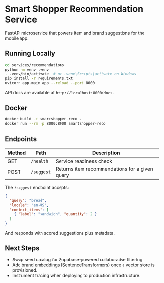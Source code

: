 # Smart Shopper Recommendation Service

FastAPI microservice that powers item and brand suggestions for the mobile app.

## Running Locally

```bash
cd services/recommendations
python -m venv .venv
. .venv/bin/activate  # or .venv\Scripts\activate on Windows
pip install -r requirements.txt
uvicorn app.main:app --reload --port 8000
```

API docs are available at `http://localhost:8000/docs`.

## Docker

```bash
docker build -t smartshopper-reco .
docker run --rm -p 8000:8000 smartshopper-reco
```

## Endpoints

| Method | Path      | Description                                  |
| ------ | --------- | -------------------------------------------- |
| GET    | `/health` | Service readiness check                      |
| POST   | `/suggest`| Returns item recommendations for a given query |

The `/suggest` endpoint accepts:

```json
{
  "query": "bread",
  "locale": "en-US",
  "context_items": [
    { "label": "sandwich", "quantity": 2 }
  ]
}
```

And responds with scored suggestions plus metadata.

## Next Steps

- Swap seed catalog for Supabase-powered collaborative filtering.
- Add brand embeddings (SentenceTransformers) once a vector store is provisioned.
- Instrument tracing when deploying to production infrastructure.
